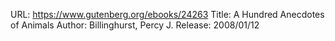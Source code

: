 URL: https://www.gutenberg.org/ebooks/24263
Title: A Hundred Anecdotes of Animals
Author: Billinghurst, Percy J.
Release: 2008/01/12
